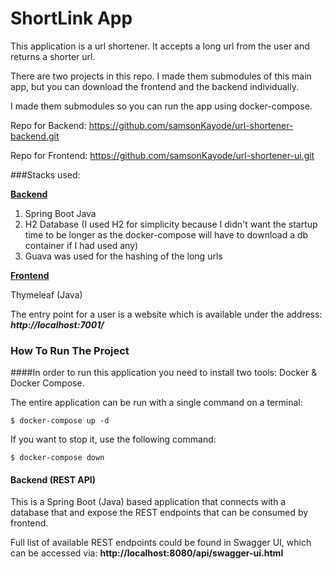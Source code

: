 # ShortLink App

This application is a url shortener. It accepts a long url from the user and returns a shorter url.

There are two projects in this repo. I made them submodules of this main app, but you can download the frontend and the backend individually.

I made them submodules so you can run the app using docker-compose.

Repo for Backend: https://github.com/samsonKayode/url-shortener-backend.git

Repo for Frontend: https://github.com/samsonKayode/url-shortener-ui.git

###Stacks used:

<b><u>Backend</u></b>

1. Spring Boot Java
2. H2 Database (I used H2 for simplicity because I didn't want the startup time to be longer as the docker-compose will have to download a db container if I had used any)
3. Guava was used for the hashing of the long urls

<b><u>Frontend</u></b>

Thymeleaf (Java)

The entry point for a user is a website which is available under the address: ***http://localhost:7001/***

### How To Run The Project

####In order to run this application you need to install two tools: Docker & Docker Compose.

The entire application can be run with a single command on a terminal:

```
$ docker-compose up -d
```

If you want to stop it, use the following command:

```
$ docker-compose down
```

#### Backend (REST API)

This is a Spring Boot (Java) based application that connects with a
database that and expose the REST endpoints that can be consumed by
frontend.

Full list of available REST endpoints could be found in Swagger UI,
which can be accessed via: **http://localhost:8080/api/swagger-ui.html**




